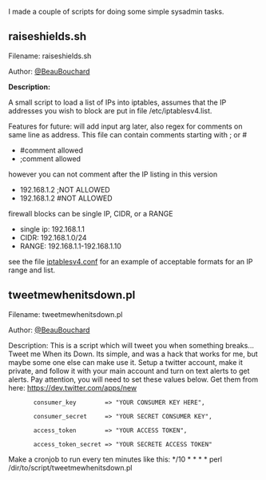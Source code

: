 I made a couple of scripts for doing some simple sysadmin tasks.


## raiseshields.sh

 Filename: raiseshields.sh
 
 Author: [@BeauBouchard](http://www.twitter.com/beaubouchard)
 
 **Description:**
 
A small script to load a list of IPs into iptables, assumes that the IP addresses you wish to block are put in file /etc/iptablesv4.list. 

Features for future: 
will add input arg later, also regex for comments on same line as address. This file can contain comments starting with ; or #

 * #comment allowed
 * ;comment allowed

 however you can not comment after the IP listing in this version
 * 192.168.1.2 ;NOT ALLOWED
 * 192.168.1.2 #NOT ALLOWED

 firewall blocks can be single IP, CIDR, or a RANGE

 * single ip: 192.168.1.1
 * CIDR: 192.168.1.0/24
 * RANGE: 192.168.1.1-192.168.1.10

see the file [iptablesv4.conf](https://raw.githubusercontent.com/BeauBouchard/Sysadmin-scripts/master/etc/iptablesv4.conf) for an example of acceptable formats for an IP range and list.



## tweetmewhenitsdown.pl

 Filename: tweetmewhenitsdown.pl
 
 Author: [@BeauBouchard](http://www.twitter.com/beaubouchard)
 
 Description: This is a script which will tweet you when something breaks... Tweet me When its Down. 
 Its simple, and was a hack that works for me, but maybe some one else can make use it.
 Setup a twitter account, make it private, and follow it with your main account and turn on text alerts to get alerts.
 Pay attention, you will need to set these values below. Get them from here: https://dev.twitter.com/apps/new
 
           consumer_key        => "YOUR CONSUMER KEY HERE",
           
           consumer_secret     => "YOUR SECRET CONSUMER KEY",
           
           access_token        => "YOUR ACCESS TOKEN",
           
           access_token_secret => "YOUR SECRETE ACCESS TOKEN" 


 Make a cronjob to run every ten minutes like this:  */10 * * * * perl /dir/to/script/tweetmewhenitsdown.pl
